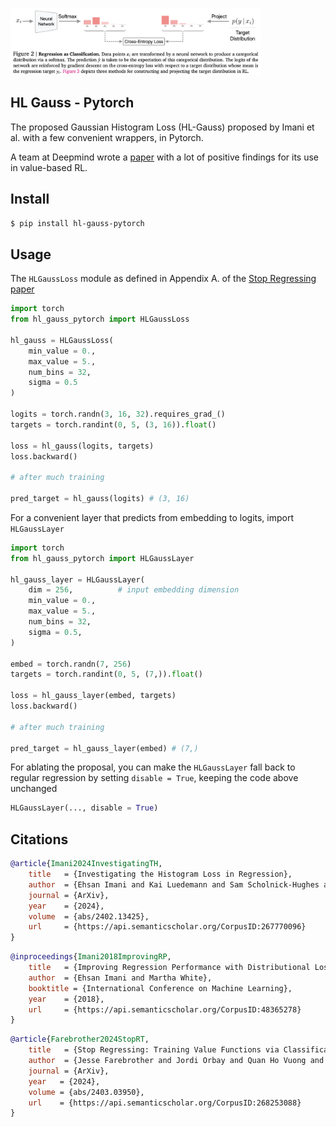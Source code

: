 <img src="./fig2.png" width="400px"></img>

## HL Gauss - Pytorch

The proposed Gaussian Histogram Loss (HL-Gauss) proposed by Imani et al. with a few convenient wrappers, in Pytorch.

A team at Deepmind wrote a [paper](https://arxiv.org/abs/2403.03950) with a lot of positive findings for its use in value-based RL.

## Install

```bash
$ pip install hl-gauss-pytorch
```

## Usage

The `HLGaussLoss` module as defined in Appendix A. of the [Stop Regressing paper](https://arxiv.org/abs/2403.03950)

```python
import torch
from hl_gauss_pytorch import HLGaussLoss

hl_gauss = HLGaussLoss(
    min_value = 0.,
    max_value = 5.,
    num_bins = 32,
    sigma = 0.5
)

logits = torch.randn(3, 16, 32).requires_grad_()
targets = torch.randint(0, 5, (3, 16)).float()

loss = hl_gauss(logits, targets)
loss.backward()

# after much training

pred_target = hl_gauss(logits) # (3, 16)
```

For a convenient layer that predicts from embedding to logits, import `HLGaussLayer`

```python
import torch
from hl_gauss_pytorch import HLGaussLayer

hl_gauss_layer = HLGaussLayer(
    dim = 256,          # input embedding dimension
    min_value = 0.,
    max_value = 5.,
    num_bins = 32,
    sigma = 0.5,
)

embed = torch.randn(7, 256)
targets = torch.randint(0, 5, (7,)).float()

loss = hl_gauss_layer(embed, targets)
loss.backward()

# after much training

pred_target = hl_gauss_layer(embed) # (7,)
```

For ablating the proposal, you can make the `HLGaussLayer` fall back to regular regression by setting `disable = True`, keeping the code above unchanged

```python
HLGaussLayer(..., disable = True)
```

## Citations

```bibtex
@article{Imani2024InvestigatingTH,
    title   = {Investigating the Histogram Loss in Regression},
    author  = {Ehsan Imani and Kai Luedemann and Sam Scholnick-Hughes and Esraa Elelimy and Martha White},
    journal = {ArXiv},
    year    = {2024},
    volume  = {abs/2402.13425},
    url     = {https://api.semanticscholar.org/CorpusID:267770096}
}
```

```bibtex
@inproceedings{Imani2018ImprovingRP,
    title   = {Improving Regression Performance with Distributional Losses},
    author  = {Ehsan Imani and Martha White},
    booktitle = {International Conference on Machine Learning},
    year    = {2018},
    url     = {https://api.semanticscholar.org/CorpusID:48365278}
}
```

```bibtex
@article{Farebrother2024StopRT,
    title   = {Stop Regressing: Training Value Functions via Classification for Scalable Deep RL},
    author  = {Jesse Farebrother and Jordi Orbay and Quan Ho Vuong and Adrien Ali Taiga and Yevgen Chebotar and Ted Xiao and Alex Irpan and Sergey Levine and Pablo Samuel Castro and Aleksandra Faust and Aviral Kumar and Rishabh Agarwal},
    journal = {ArXiv},
    year   = {2024},
    volume = {abs/2403.03950},
    url    = {https://api.semanticscholar.org/CorpusID:268253088}
}
```
